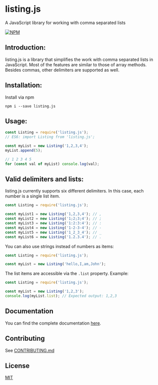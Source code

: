 # listing.js

A JavaScript library for working with comma separated lists

[![NPM](https://nodei.co/npm/listing.js.png)](https://nodei.co/npm/listing.js/)

## Introduction:

listing.js is a library that simplifies the work with comma separated lists in JavaScript. Most of the features are similar to those of array methods. Besides commas, other delimiters are supported as well.

## Installation:

Install via npm

```
npm i --save listing.js
```

## Usage:

```javascript
const Listing = require('listing.js');
// ES6: import Listing from 'listing.js';

const myList = new Listing('1,2,3,4');
myList.append(5);

// 1 2 3 4 5
for (const val of myList) console.log(val);
```

## Valid delimiters and lists:

listing.js currently supports six different delimiters. In this case, each number is a single list item.

```javascript
const Listing = require('listing.js');

const myList1 = new Listing('1,2,3,4'); // ,
const myList2 = new Listing('1;2;3;4'); // ;
const myList3 = new Listing('1:2:3:4'); // :
const myList4 = new Listing('1-2-3-4'); // -
const myList5 = new Listing('1_2_3_4'); // _
const myList6 = new Listing('1.2.3.4'); // .
```

You can also use strings instead of numbers as items:

```javascript
const Listing = require('listing.js');

const myList = new Listing('hello,I,am,John');
```

The list items are accessible via the `.list` property.
Example:

```javascript
const Listing = require('listing.js');

const myList = new Listing('1,2,3');
console.log(myList.list); // Expected output: 1,2,3
```

## Documentation

You can find the complete documentation [here](https://larswaechter.github.io/listing.js/).

## Contributing

See [CONTRIBUTING.md](https://github.com/larswaechter/listing.js/blob/master/CONTRIBUTING.md)

## License

[MIT](https://github.com/larswaechter/listing.js/blob/master/LICENSE)
